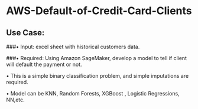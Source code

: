 # AWS-Default-of-Credit-Card-Clients
## Use Case:

###• Input: excel sheet with historical customers data.

###• Required: Using Amazon SageMaker, develop a model to tell if client will default the payment or not.

• This is a simple binary classification problem, and simple imputations are required.

• Model can be KNN, Random Forests, XGBoost , Logistic Regressions, NN,etc.
